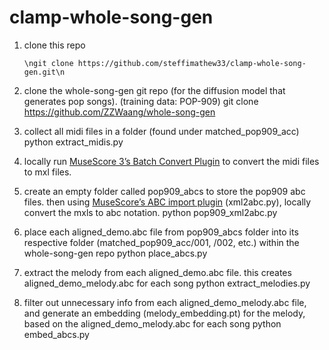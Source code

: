# clamp-whole-song-gen

1. clone this repo
   
   `\ngit clone https://github.com/steffimathew33/clamp-whole-song-gen.git\n`
   
3. clone the whole-song-gen git repo (for the diffusion model that generates pop songs). (training data: POP-909)
   git clone https://github.com/ZZWaang/whole-song-gen
4. collect all midi files in a folder (found under matched_pop909_acc)
   python extract_midis.py
5. locally run [MuseScore 3’s Batch Convert Plugin](https://musescore.org/en/project/batch-convert) to convert the midi files to mxl files.
6. create an empty folder called pop909_abcs to store the pop909 abc files. then using [MuseScore’s ABC import plugin](https://musescore.org/en/project/abc-importexport) (xml2abc.py), locally convert the mxls to abc notation.
   python pop909_xml2abc.py
7. place each aligned_demo.abc file from pop909_abcs folder into its respective folder (matched_pop909_acc/001, /002, etc.) within the whole-song-gen repo
   python place_abcs.py
8. extract the melody from each aligned_demo.abc file. this creates aligned_demo_melody.abc for each song
   python extract_melodies.py
9. filter out unnecessary info from each aligned_demo_melody.abc file, and generate an embedding (melody_embedding.pt) for the melody, based on the aligned_demo_melody.abc for each song
   python embed_abcs.py
